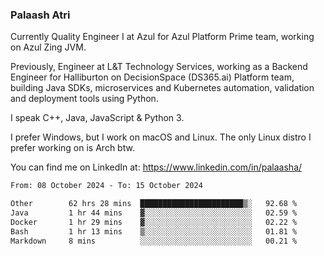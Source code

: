 ### Palaash Atri

Currently Quality Engineer I at Azul for Azul Platform Prime team, working on Azul Zing JVM. 

Previously, Engineer at L&T Technology Services, working as a Backend Engineer for Halliburton on DecisionSpace (DS365.ai) Platform team, building Java SDKs, microservices and Kubernetes automation, validation and deployment tools using Python.

I speak C++, Java, JavaScript & Python 3.

I prefer Windows, but I work on macOS and Linux. The only Linux distro I prefer working on is Arch btw.

You can find me on LinkedIn at: https://www.linkedin.com/in/palaasha/

<!--START_SECTION:waka-->

```txt
From: 08 October 2024 - To: 15 October 2024

Other        62 hrs 28 mins  ███████████████████████▒░   92.68 %
Java         1 hr 44 mins    ▓░░░░░░░░░░░░░░░░░░░░░░░░   02.59 %
Docker       1 hr 29 mins    ▓░░░░░░░░░░░░░░░░░░░░░░░░   02.22 %
Bash         1 hr 13 mins    ▒░░░░░░░░░░░░░░░░░░░░░░░░   01.81 %
Markdown     8 mins          ░░░░░░░░░░░░░░░░░░░░░░░░░   00.21 %
```

<!--END_SECTION:waka-->
